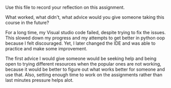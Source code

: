 Use this file to record your reflection on this assignment. 

What worked, what didn't, what advice would you give someone taking this course in the future?

For a long time, my Visual studio code failed, despite trying to fix the issues. This slowed down my progress and my attempts to get better in python oop because I felt discouraged. Yet, I later changed the IDE and was able to practice and make some improvement. 

The first advice I would give someone would be seeking help and being open to trying different resources when the popular ones are not working, because it would be better to figure out what works better for someone and use that. Also, setting enough time to work on the assignments rather than last minutes pressure helps alot.

